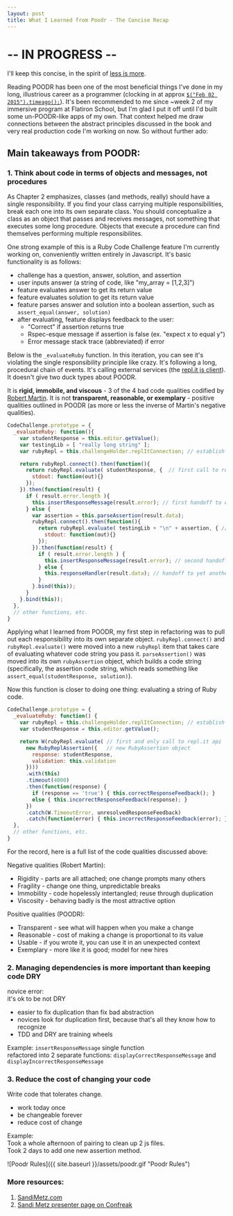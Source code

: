 ```yaml
---
layout: post
title: What I Learned from Poodr - The Concise Recap
---
```


# -- IN PROGRESS --

I'll keep this concise, in the spirit of [less is more](http://confreaks.tv/videos/goruco2011-less-the-path-to-better-design).

Reading POODR has been one of the most beneficial things I've done in my long, illustrious career as a programmer (clocking in at approx [`$("Feb 02 2015").timeago();`](http://timeago.yarp.com/)). It's been recommended to me since ~week 2 of my immersive program at Flatiron School, but I'm glad I put it off until I'd built some un-POODR-like apps of my own. That context helped me draw connections between the abstract principles discussed in the book and very real production code I'm working on now. So without further ado:

## Main takeaways from POODR:

### 1. Think about code in terms of objects and messages, not procedures

As Chapter 2 emphasizes, classes (and methods, really) should have a single responsibility. If you find your class carrying multiple responsibilities, break each one into its own separate class. You should conceptualize a class as an object that passes and receives messages, not something that executes some long procedure. Objects that execute a procedure can find themselves performing multiple responsibilites.

One strong example of this is a Ruby Code Challenge feature I'm currently working on, conveniently written entirely in Javascript. It's basic functionality is as follows:

- challenge has a question, answer, solution, and assertion
- user inputs answer (a string of code, like "my_array = [1,2,3]")
- feature evaluates answer to get its return value
- feature evaluates solution to get its return value
- feature parses answer and solution into a boolean assertion, such as `assert_equal(answer, solution)`
- after evaluating, feature displays feedback to the user:
    - "Correct" if assertion returns true
    - Rspec-esque message if assertion is false (ex. "expect x to equal y")
    - Error message stack trace (abbreviated) if error

Below is the `_evaluateRuby` function. In this iteration, you can see it's violating the single responsibility principle like crazy. It's following a long, procedural chain of events. It's calling external services (the [repl.it js client](https://github.com/replit/ReplitClient.js)). It doesn't give two duck types about POODR.

It is **rigid, immobile, and viscous** - 3 of the 4 bad code qualities codified by [Robert Martin](http://blog.cleancoder.com/). It is not **transparent, reasonable, or exemplary** - positive qualities outlined in POODR (as more or less the inverse of Martin's negative qualities).

```javascript
CodeChallenge.prototype = {
  _evaluateRuby: function(){
    var studentResponse = this.editor.getValue();
    var testingLib = [ "really long string" ];
    var rubyRepl = this.challengeHolder.replItConnection; // establish connection to repl.it client

    return rubyRepl.connect().then(function(){
      return rubyRepl.evaluate( studentResponse, {  // first call to repl.it api
        stdout: function(out){}
      });
    }).then(function(result) {
      if ( result.error.length ){
        this.insertResponseMessage(result.error); // first handoff to error handler
      } else {
        var assertion = this.parseAssertion(result.data);
        rubyRepl.connect().then(function(){
          return rubyRepl.evaluate( testingLib + "\n" + assertion, { // second call to repl.it api
            stdout: function(out){}
          });
        }).then(function(result) {
          if ( result.error.length ) {
            this.insertResponseMessage(result.error); // second handoff to error handler
          } else {
            this.responseHandler(result.data); // handoff to yet another function to display Correct/Incorrect response
          }
        }.bind(this));
      }
    }.bind(this));
  },
  // other functions, etc.
}
```

Applying what I learned from POODR, my first step in refactoring was to pull out each responsibility into its own separate object. `rubyRepl.connect()` and `rubyRepl.evaluate()` were moved into a new `rubyRepl` item that takes care of evaluating whatever code string you pass it. `parseAssertion()` was moved into its own `rubyAssertion` object, which builds a code string (specifically, the assertion code string, which reads something like `assert_equal(studentResponse, solution)`).

Now this function is closer to doing one thing: evaluating a string of Ruby code.

```javascript
CodeChallenge.prototype = {
  _evaluateRuby: function() {
    var rubyRepl = this.challengeHolder.replItConnection; // establish connection to repl.it client
    var studentResponse = this.editor.getValue();

    return W(rubyRepl.evaluate( // first and only call to repl.it api
      new RubyReplAssertion({   // new RubyAssertion object
        response: studentResponse,
        validation: this.validation
      })))
      .with(this)
      .timeout(4000)
      .then(function(response) {
        if (response == 'true') { this.correctResponseFeedback(); }
        else { this.incorrectResponseFeedback(response); }
      })
      .catch(W.TimeoutError, unresolvedResponseFeedback)
      .catch(function(error) { this.incorrectResponseFeedback(error); });
  },
  // other functions, etc.
}
```

For the record, here is a full list of the code qualities discussed above:

Negative qualities (Robert Martin):  
- Rigidity - parts are all attached; one change prompts many others  
- Fragility - change one thing, unpredictable breaks  
- Immobility - code hopelessly intertangled; reuse through duplication  
- Viscosity - behaving badly is the most attractive option  

Positive qualities (POODR):  
- Transparent - see what will happen when you make a change  
- Reasonable - cost of making a change is proportional to its value  
- Usable - if you wrote it, you can use it in an unexpected context  
- Exemplary - more like it is good; model for new hires  

### 2. Managing dependencies is more important than keeping code DRY

novice error:  
it's ok to be not DRY  
- easier to fix duplication than fix bad abstraction  
- novices look for duplication first, because that's all they know how to recognize  
- TDD and DRY are training wheels  

Example:
`insertResponseMessage` single function  
refactored into 2 separate functions: `displayCorrectResponseMessage` and `displayIncorrectResponseMessage`  

### 3. Reduce the cost of changing your code

Write code that tolerates change.  
- work today once  
- be changeable forever  
- reduce cost of change  

Example:  
Took a whole afternoon of pairing to clean up 2 js files.  
Took 2 days to add one new assertion method.  

![Poodr Rules]({{ site.baseurl }}/assets/poodr.gif "Poodr Rules")

### More resources:  
1. [SandiMetz.com](http://www.sandimetz.com/)  
2. [Sandi Metz presenter page on Confreak](http://confreaks.tv/presenters/sandi-metz?page=)
